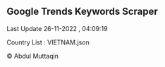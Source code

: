 

## Google Trends Keywords Scraper 
 
Last Update 26-11-2022 , 04:09:19

Country List :
VIETNAM.json



© Abdul Muttaqin 
